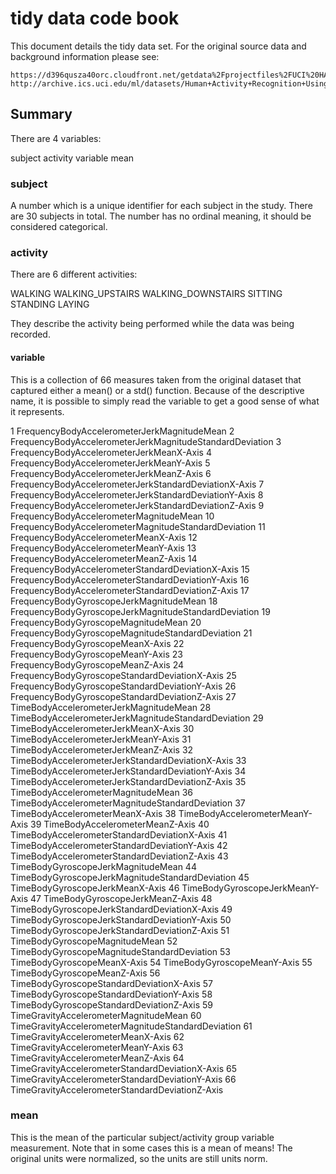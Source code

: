 # tidy data code book

This document details the tidy data set. For the original source data and background information please see:

    https://d396qusza40orc.cloudfront.net/getdata%2Fprojectfiles%2FUCI%20HAR%20Dataset.zip
    http://archive.ics.uci.edu/ml/datasets/Human+Activity+Recognition+Using+Smartphones

## Summary

There are 4 variables:

subject
activity
variable
mean

### subject

A number which is a unique identifier for each subject in the study. There are 30 subjects in total. The number has no ordinal meaning, it should be considered categorical.

### activity

There are 6 different activities:

WALKING
WALKING_UPSTAIRS
WALKING_DOWNSTAIRS
SITTING
STANDING
LAYING

They describe the activity being performed while the data was being recorded.

#### variable

This is a collection of 66 measures taken from the original dataset that captured either a mean() or a std() function. Because of the descriptive name, it is possible to simply read the variable to get a good sense of what it represents.

1               FrequencyBodyAccelerometerJerkMagnitudeMean
2  FrequencyBodyAccelerometerJerkMagnitudeStandardDeviation
3                  FrequencyBodyAccelerometerJerkMeanX-Axis
4                  FrequencyBodyAccelerometerJerkMeanY-Axis
5                  FrequencyBodyAccelerometerJerkMeanZ-Axis
6     FrequencyBodyAccelerometerJerkStandardDeviationX-Axis
7     FrequencyBodyAccelerometerJerkStandardDeviationY-Axis
8     FrequencyBodyAccelerometerJerkStandardDeviationZ-Axis
9                   FrequencyBodyAccelerometerMagnitudeMean
10     FrequencyBodyAccelerometerMagnitudeStandardDeviation
11                     FrequencyBodyAccelerometerMeanX-Axis
12                     FrequencyBodyAccelerometerMeanY-Axis
13                     FrequencyBodyAccelerometerMeanZ-Axis
14        FrequencyBodyAccelerometerStandardDeviationX-Axis
15        FrequencyBodyAccelerometerStandardDeviationY-Axis
16        FrequencyBodyAccelerometerStandardDeviationZ-Axis
17                  FrequencyBodyGyroscopeJerkMagnitudeMean
18     FrequencyBodyGyroscopeJerkMagnitudeStandardDeviation
19                      FrequencyBodyGyroscopeMagnitudeMean
20         FrequencyBodyGyroscopeMagnitudeStandardDeviation
21                         FrequencyBodyGyroscopeMeanX-Axis
22                         FrequencyBodyGyroscopeMeanY-Axis
23                         FrequencyBodyGyroscopeMeanZ-Axis
24            FrequencyBodyGyroscopeStandardDeviationX-Axis
25            FrequencyBodyGyroscopeStandardDeviationY-Axis
26            FrequencyBodyGyroscopeStandardDeviationZ-Axis
27                   TimeBodyAccelerometerJerkMagnitudeMean
28      TimeBodyAccelerometerJerkMagnitudeStandardDeviation
29                      TimeBodyAccelerometerJerkMeanX-Axis
30                      TimeBodyAccelerometerJerkMeanY-Axis
31                      TimeBodyAccelerometerJerkMeanZ-Axis
32         TimeBodyAccelerometerJerkStandardDeviationX-Axis
33         TimeBodyAccelerometerJerkStandardDeviationY-Axis
34         TimeBodyAccelerometerJerkStandardDeviationZ-Axis
35                       TimeBodyAccelerometerMagnitudeMean
36          TimeBodyAccelerometerMagnitudeStandardDeviation
37                          TimeBodyAccelerometerMeanX-Axis
38                          TimeBodyAccelerometerMeanY-Axis
39                          TimeBodyAccelerometerMeanZ-Axis
40             TimeBodyAccelerometerStandardDeviationX-Axis
41             TimeBodyAccelerometerStandardDeviationY-Axis
42             TimeBodyAccelerometerStandardDeviationZ-Axis
43                       TimeBodyGyroscopeJerkMagnitudeMean
44          TimeBodyGyroscopeJerkMagnitudeStandardDeviation
45                          TimeBodyGyroscopeJerkMeanX-Axis
46                          TimeBodyGyroscopeJerkMeanY-Axis
47                          TimeBodyGyroscopeJerkMeanZ-Axis
48             TimeBodyGyroscopeJerkStandardDeviationX-Axis
49             TimeBodyGyroscopeJerkStandardDeviationY-Axis
50             TimeBodyGyroscopeJerkStandardDeviationZ-Axis
51                           TimeBodyGyroscopeMagnitudeMean
52              TimeBodyGyroscopeMagnitudeStandardDeviation
53                              TimeBodyGyroscopeMeanX-Axis
54                              TimeBodyGyroscopeMeanY-Axis
55                              TimeBodyGyroscopeMeanZ-Axis
56                 TimeBodyGyroscopeStandardDeviationX-Axis
57                 TimeBodyGyroscopeStandardDeviationY-Axis
58                 TimeBodyGyroscopeStandardDeviationZ-Axis
59                    TimeGravityAccelerometerMagnitudeMean
60       TimeGravityAccelerometerMagnitudeStandardDeviation
61                       TimeGravityAccelerometerMeanX-Axis
62                       TimeGravityAccelerometerMeanY-Axis
63                       TimeGravityAccelerometerMeanZ-Axis
64          TimeGravityAccelerometerStandardDeviationX-Axis
65          TimeGravityAccelerometerStandardDeviationY-Axis
66          TimeGravityAccelerometerStandardDeviationZ-Axis

### mean

This is the mean of the particular subject/activity group variable measurement. Note that in some cases this is a mean of means! The original units were normalized, so the units are still units norm.
